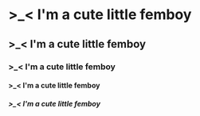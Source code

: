# >_< I'm a cute little femboy
## >_< I'm a cute little femboy
### >_< I'm a cute little femboy
#### >_< I'm a cute little femboy
##### >_< I'm a cute little femboy
